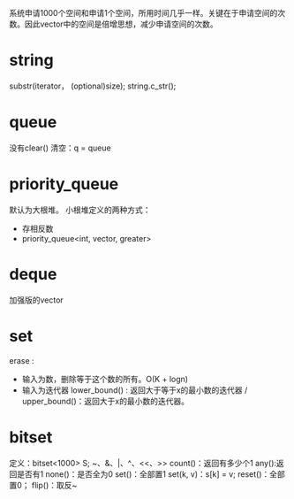 系统申请1000个空间和申请1个空间，所用时间几乎一样。关键在于申请空间的次数。因此vector中的空间是倍增思想，减少申请空间的次数。

# string

substr(iterator， (optional)size);
string.c_str();

# queue

没有clear()
清空：q = queue

# priority_queue

默认为大根堆。
小根堆定义的两种方式：
- 存相反数
- priority_queue<int, vector, greater>

# deque

加强版的vector

# set

erase :
- 输入为数，删除等于这个数的所有。O(K + logn)
- 输入为迭代器
lower_bound() : 返回大于等于x的最小数的迭代器 / 
upper_bound()：返回大于x的最小数的迭代器。
# bitset

定义：bitset<1000> S;
~、&、|、^、<<、>>
count()：返回有多少个1
any():返回是否有1
none()：是否全为0
set()：全部置1
set(k, v)：s[k] = v;
reset()：全部置0；
flip()：取反~